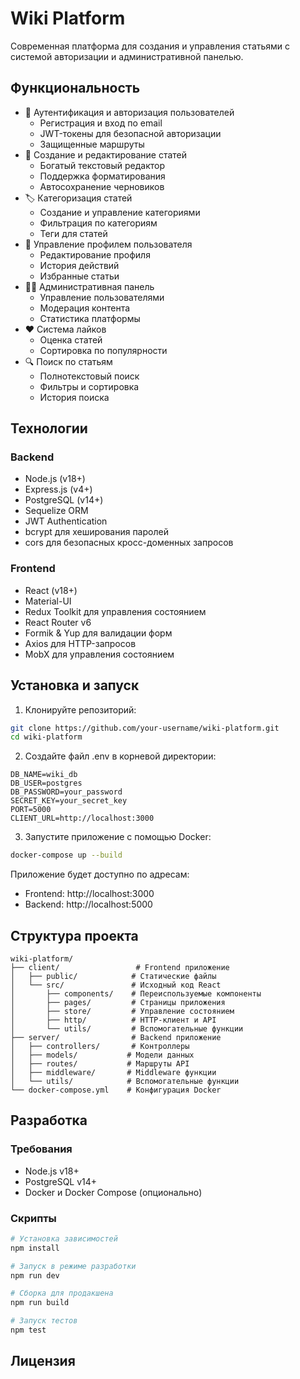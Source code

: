 # Wiki Platform

Современная платформа для создания и управления статьями с системой авторизации и административной панелью.

## Функциональность

- 🔐 Аутентификация и авторизация пользователей
  - Регистрация и вход по email
  - JWT-токены для безопасной авторизации
  - Защищенные маршруты
- 📝 Создание и редактирование статей
  - Богатый текстовый редактор
  - Поддержка форматирования
  - Автосохранение черновиков
- 🏷️ Категоризация статей
  - Создание и управление категориями
  - Фильтрация по категориям
  - Теги для статей
- 👤 Управление профилем пользователя
  - Редактирование профиля
  - История действий
  - Избранные статьи
- 👨‍💼 Административная панель
  - Управление пользователями
  - Модерация контента
  - Статистика платформы
- ❤️ Система лайков
  - Оценка статей
  - Сортировка по популярности
- 🔍 Поиск по статьям
  - Полнотекстовый поиск
  - Фильтры и сортировка
  - История поиска


## Технологии

### Backend
- Node.js (v18+)
- Express.js (v4+)
- PostgreSQL (v14+)
- Sequelize ORM
- JWT Authentication
- bcrypt для хеширования паролей
- cors для безопасных кросс-доменных запросов

### Frontend
- React (v18+)
- Material-UI
- Redux Toolkit для управления состоянием
- React Router v6
- Formik & Yup для валидации форм
- Axios для HTTP-запросов
- MobX для управления состоянием

## Установка и запуск

1. Клонируйте репозиторий:
```bash
git clone https://github.com/your-username/wiki-platform.git
cd wiki-platform
```

2. Создайте файл .env в корневой директории:
```env
DB_NAME=wiki_db
DB_USER=postgres
DB_PASSWORD=your_password
SECRET_KEY=your_secret_key
PORT=5000
CLIENT_URL=http://localhost:3000
```

3. Запустите приложение с помощью Docker:
```bash
docker-compose up --build
```

Приложение будет доступно по адресам:
- Frontend: http://localhost:3000
- Backend: http://localhost:5000

## Структура проекта

```
wiki-platform/
├── client/                 # Frontend приложение
│   ├── public/            # Статические файлы
│   └── src/               # Исходный код React
│       ├── components/    # Переиспользуемые компоненты
│       ├── pages/         # Страницы приложения
│       ├── store/         # Управление состоянием
│       ├── http/          # HTTP-клиент и API
│       └── utils/         # Вспомогательные функции
├── server/                # Backend приложение
│   ├── controllers/       # Контроллеры
│   ├── models/           # Модели данных
│   ├── routes/           # Маршруты API
│   ├── middleware/       # Middleware функции
│   └── utils/            # Вспомогательные функции
└── docker-compose.yml    # Конфигурация Docker
```

## Разработка

### Требования
- Node.js v18+
- PostgreSQL v14+
- Docker и Docker Compose (опционально)

### Скрипты
```bash
# Установка зависимостей
npm install

# Запуск в режиме разработки
npm run dev

# Сборка для продакшена
npm run build

# Запуск тестов
npm test
```

## Лицензия
